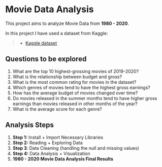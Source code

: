 # Movie Data Analysis 

This project aims to analyze Movie Data from **1980 - 2020**.  


In this project I have used a dataset from Kaggle:
> - [Kaggle dataset](https://www.kaggle.com/datasets/danielgrijalvas/movies/data)

## Questions to be explored
1. What are the top 10 highest-grossing movies of 2019-2020?
2. What is the relationship between budget and gross?
3. What is the most common rating for movies in the dataset?
4. Which genres of movies tend to have the highest gross earnings?
5. How has the average budget of movies changed over time?
6. Do movies released in the summer months tend to have higher gross earnings than movies released in other months of the year?
7. What is the average score for each genre?

## Analysis Steps
1. **Step 1:** Install + Import Necessary Libraries
2. **Step 2:** Reading + Exploring Data
3. **Step 3**: Data Cleaning (handling the null and missing values)
4. **Step 4:** Data Analysis + Visualization
5. **1980 - 2020 Movie Data Analysis Final Results**
